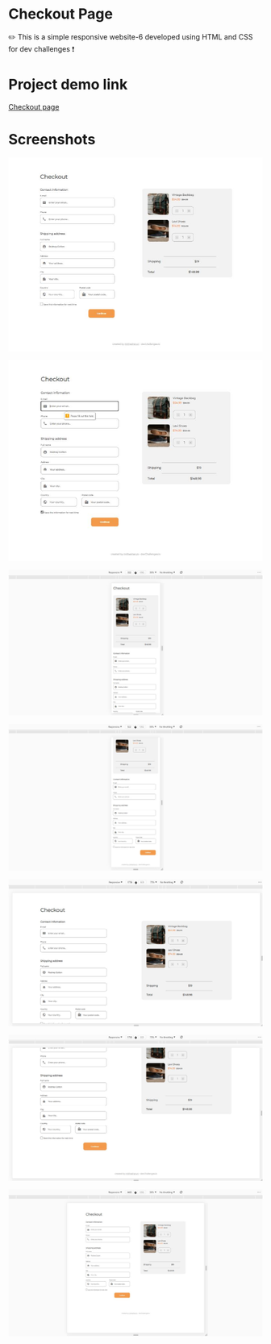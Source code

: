 # Checkout Page
✏️ This is a simple responsive website-6 developed using HTML and CSS for dev challenges ❗

# Project demo link

<a href="https://mithesh14.github.io/Interior-consultant/">Checkout page</a>

# Screenshots 

![screenshots](https://github.com/Mithesh14/Checkout-page/blob/main/images/image1.jpg)

![screenshots](https://github.com/Mithesh14/Checkout-page/blob/main/images/image2.jpg)

![screenshots](https://github.com/Mithesh14/Checkout-page/blob/main/images/image3.jpg)

![screenshots](https://github.com/Mithesh14/Checkout-page/blob/main/images/image4.jpg)

![screenshots](https://github.com/Mithesh14/Checkout-page/blob/main/images/image5.jpg)

![screenshots](https://github.com/Mithesh14/Checkout-page/blob/main/images/image6.jpg)

![screenshots](https://github.com/Mithesh14/Checkout-page/blob/main/images/image7.jpg)
